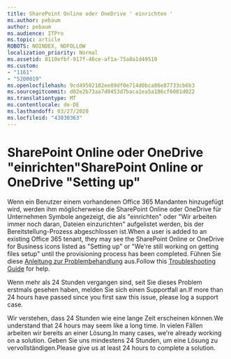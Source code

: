 ```yaml
---
title: SharePoint Online oder OneDrive ' einrichten '
ms.author: pebaum
author: pebaum
ms.audience: ITPro
ms.topic: article
ROBOTS: NOINDEX, NOFOLLOW
localization_priority: Normal
ms.assetid: 8110efbf-917f-46ce-af1a-75a8a1d49510
ms.custom:
- "1161"
- "5200019"
ms.openlocfilehash: 9cd49502102ee89df0e714d0bca86e87733cb6b3
ms.sourcegitcommit: d02e2b73aa7d0453d7baca1ea5a186cf6081d022
ms.translationtype: MT
ms.contentlocale: de-DE
ms.lasthandoff: 03/27/2020
ms.locfileid: "43030363"
---
```

# <a name="sharepoint-online-or-onedrive-setting-up"></a><span data-ttu-id="b9f2b-102">SharePoint Online oder OneDrive "einrichten"</span><span class="sxs-lookup"><span data-stu-id="b9f2b-102">SharePoint Online or OneDrive "Setting up"</span></span>

<span data-ttu-id="b9f2b-103">Wenn ein Benutzer einem vorhandenen Office 365 Mandanten hinzugefügt wird, werden ihm möglicherweise die SharePoint Online oder OneDrive für Unternehmen Symbole angezeigt, die als "einrichten" oder "Wir arbeiten immer noch daran, Dateien einzurichten" aufgelistet werden, bis der Bereitstellung-Prozess abgeschlossen ist.</span><span class="sxs-lookup"><span data-stu-id="b9f2b-103">When a user is added to an existing Office 365 tenant, they may see the SharePoint Online or OneDrive for Business icons listed as "Setting up" or "We're still working on getting files setup" until the provisioning process has been completed.</span></span> <span data-ttu-id="b9f2b-104">Führen Sie diese [Anleitung zur Problembehandlung](https://docs.microsoft.com/sharepoint/support/sites/troubleshooting-guide-for-sites-stopped-at-provisioning) aus.</span><span class="sxs-lookup"><span data-stu-id="b9f2b-104">Follow this [Troubleshooting Guide](https://docs.microsoft.com/sharepoint/support/sites/troubleshooting-guide-for-sites-stopped-at-provisioning) for help.</span></span>

<span data-ttu-id="b9f2b-105">Wenn mehr als 24 Stunden vergangen sind, seit Sie dieses Problem erstmals gesehen haben, melden Sie sich einen Supportfall an.</span><span class="sxs-lookup"><span data-stu-id="b9f2b-105">If more than 24 hours have passed since you first saw this issue, please log a support case.</span></span>

<span data-ttu-id="b9f2b-106">Wir verstehen, dass 24 Stunden wie eine lange Zeit erscheinen können.</span><span class="sxs-lookup"><span data-stu-id="b9f2b-106">We understand that 24 hours may seem like a long time.</span></span> <span data-ttu-id="b9f2b-107">In vielen Fällen arbeiten wir bereits an einer Lösung.</span><span class="sxs-lookup"><span data-stu-id="b9f2b-107">In many cases, we're already working on a solution.</span></span> <span data-ttu-id="b9f2b-108">Geben Sie uns mindestens 24 Stunden, um eine Lösung zu vervollständigen.</span><span class="sxs-lookup"><span data-stu-id="b9f2b-108">Please give us at least 24 hours to complete a solution.</span></span>
